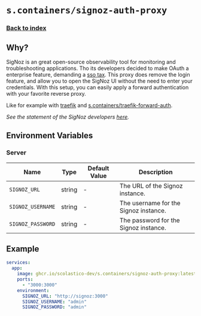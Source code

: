 # `s.containers/signoz-auth-proxy`

### [Back to index](../../README.md)

## Why?

SigNoz is an great open-source observability tool for monitoring and troubleshooting applications.
Tho its developers decided to make OAuth a enterprise feature, demanding a [sso tax](https://sso.tax/).
This proxy does remove the login feature, and allow you to open the SigNoz UI without the need to enter your credentials.
With this setup, you can easily apply a forward authentication with your favorite reverse proxy.

Like for example with [traefik](https://doc.traefik.io/traefik/middlewares/forwardauth/)
and [s.containers/traefik-forward-auth](../traefik-forward-auth/README.md).

_See the statement of the SigNoz developers [here](https://github.com/SigNoz/signoz/issues/1188#issuecomment-1288334578)._

## Environment Variables

### Server

| Name                       | Type    | Default Value | Description                                                    |
|----------------------------|---------|---------------|----------------------------------------------------------------|
| `SIGNOZ_URL`               | string  | -             | The URL of the Signoz instance.                                 |
| `SIGNOZ_USERNAME`          | string  | -             | The username for the Signoz instance.                           |
| `SIGNOZ_PASSWORD`          | string  | -             | The password for the Signoz instance.                           |

## Example

```yaml
services:
  app:
    image: ghcr.io/scolastico-dev/s.containers/signoz-auth-proxy:latest
    ports:
      - "3000:3000"
    environment:
      SIGNOZ_URL: "http://signoz:3000"
      SIGNOZ_USERNAME: "admin"
      SIGNOZ_PASSWORD: "admin"
```
